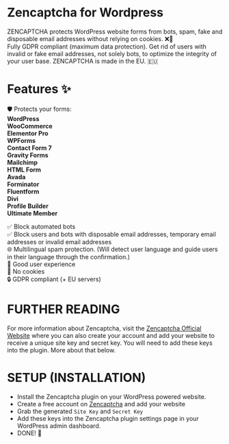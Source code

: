 # Zencaptcha for Wordpress
ZENCAPTCHA protects WordPress website forms from bots, spam, fake and disposable email addresses without relying on cookies. ❌🍪<br>
Fully GDPR compliant (maximum data protection). Get rid of users with invalid or fake email addresses, not solely bots, to optimize the integrity of your user base. ZENCAPTCHA is made in the EU. 🇪🇺

# Features ✨

🛡️ Protects your forms:<br> 
**WordPress** <br>
**WooCommerce**<br>
**Elementor Pro**<br>
**WPForms**<br>
**Contact Form 7**<br>
**Gravity Forms**<br>
**Mailchimp**<br>
**HTML Form**<br>
**Avada**<br>
**Forminator**<br>
**Fluentform**<br>
**Divi**<br>
**Profile Builder**<br>
**Ultimate Member**<br>

✅ Block automated bots<br>
✅ Block users and bots with disposable email addresses, temporary email addresses or invalid email addresses<br>
🌐 Multilingual spam protection. (Will detect user language and guide users in their language through the confirmation.)<br>
🎯 Good user experience<br>
🍪 No cookies<br>
🔒 GDPR compliant (+ EU servers)<br>

# FURTHER READING
For more information about Zencaptcha, visit the <a href='https://www.zencaptcha.com?ref=git-joomla' target='_blank'>Zencaptcha Official Website</a> where you can also create your account and add your website to receive a unique site key and secret key. You will need to add these keys into the plugin. More about that below.

# SETUP (INSTALLATION)
* Install the Zencaptcha plugin on your WordPress powered website.
* Create a free account on <a href='https://www.zencaptcha.com?ref=git-wordpress' target='_blank'>Zencaptcha</a> and add your website
* Grab the generated `Site Key` and `Secret Key`
* Add these keys into the Zencaptcha plugin settings page in your WordPress admin dashboard.
* DONE! 🚀
  
